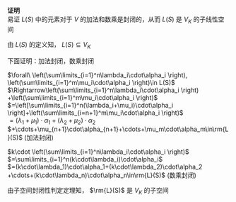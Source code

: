 **证明**  
易证 $L(S)$ 中的元素对于 $V$ 的加法和数乘是封闭的，从而 $L(S)$ 是 $V_K$ 的子线性空间  
  
由 $L(S)$ 的定义知， $L(S)\subseteq V_K$   
  
下面证明：加法封闭，数乘封闭  
  
 $\forall\ \left(\sum\limits_{i=1}^n\lambda_i\cdot\alpha_i  
\right), \left(\sum\limits_{i=1}^m\mu_i\cdot\alpha_i  
\right)\in L(S)$   
 $\Rightarrow\left(\sum\limits_{i=1}^n\lambda_i\cdot\alpha_i  
\right)  
+\left(\sum\limits_{i=1}^m\mu_i\cdot\alpha_i  
\right)$   
 $=\left[\sum\limits_{i=1}^n(\lambda_i+\mu_i)\cdot\alpha_i  
\right]+\left(\sum\limits_{i=n+1}^m\mu_i\cdot\alpha_i  
\right)$   
 $=(\lambda_1+\mu_1)\cdot\alpha_1+(\lambda_2+\mu_2)\cdot\alpha_2$   
 $+\cdots+\mu_{n+1}\cdot\alpha_{n+1}+\cdots+\mu_m\cdot\alpha_m\in\rm{L}(S)$  (加法封闭)  
  
  
  
 $k\cdot  
\left(\sum\limits_{i=1}^n\lambda_i\cdot\alpha_i  
\right)$   
 $=\sum\limits_{i=1}^n(k\cdot\lambda_i)\cdot\alpha_i$   
 $=(k\cdot\lambda_1)\cdot\alpha_1+(k\cdot\lambda_2)\cdot\alpha_2  
+\cdots+(k\cdot\lambda_n)\cdot\alpha_n\in\rm{L}(S)$  (数乘封闭)  
  
由子空间封闭性判定定理知， $\rm{L}(S)$ 是 $V_K$ 的子空间  
